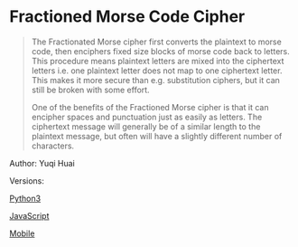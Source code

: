 # Fractioned Morse Code Cipher

> The Fractionated Morse cipher first converts the plaintext to morse code, then enciphers fixed size blocks of morse code back to letters. This procedure means plaintext letters are mixed into the ciphertext letters i.e. one plaintext letter does not map to one ciphertext letter. This makes it more secure than e.g. substitution ciphers, but it can still be broken with some effort.
>
> One of the benefits of the Fractioned Morse cipher is that it can encipher spaces and punctuation just as easily as letters. The ciphertext message will generally be of a similar length to the plaintext message, but often will have a slightly different number of characters.

Author: Yuqi Huai

Versions:

[Python3](./Python)

[JavaScript](./Javascript)

[Mobile](./Mobile)
